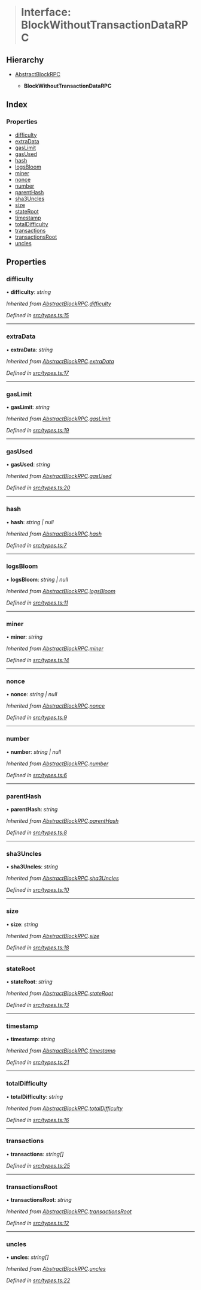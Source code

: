 > # Interface: BlockWithoutTransactionDataRPC

## Hierarchy

* [AbstractBlockRPC](_src_types_.abstractblockrpc.md)

  * **BlockWithoutTransactionDataRPC**

## Index

### Properties

* [difficulty](_src_types_.blockwithouttransactiondatarpc.md#difficulty)
* [extraData](_src_types_.blockwithouttransactiondatarpc.md#extradata)
* [gasLimit](_src_types_.blockwithouttransactiondatarpc.md#gaslimit)
* [gasUsed](_src_types_.blockwithouttransactiondatarpc.md#gasused)
* [hash](_src_types_.blockwithouttransactiondatarpc.md#hash)
* [logsBloom](_src_types_.blockwithouttransactiondatarpc.md#logsbloom)
* [miner](_src_types_.blockwithouttransactiondatarpc.md#miner)
* [nonce](_src_types_.blockwithouttransactiondatarpc.md#nonce)
* [number](_src_types_.blockwithouttransactiondatarpc.md#number)
* [parentHash](_src_types_.blockwithouttransactiondatarpc.md#parenthash)
* [sha3Uncles](_src_types_.blockwithouttransactiondatarpc.md#sha3uncles)
* [size](_src_types_.blockwithouttransactiondatarpc.md#size)
* [stateRoot](_src_types_.blockwithouttransactiondatarpc.md#stateroot)
* [timestamp](_src_types_.blockwithouttransactiondatarpc.md#timestamp)
* [totalDifficulty](_src_types_.blockwithouttransactiondatarpc.md#totaldifficulty)
* [transactions](_src_types_.blockwithouttransactiondatarpc.md#transactions)
* [transactionsRoot](_src_types_.blockwithouttransactiondatarpc.md#transactionsroot)
* [uncles](_src_types_.blockwithouttransactiondatarpc.md#uncles)

## Properties

###  difficulty

• **difficulty**: *string*

*Inherited from [AbstractBlockRPC](_src_types_.abstractblockrpc.md).[difficulty](_src_types_.abstractblockrpc.md#difficulty)*

*Defined in [src/types.ts:15](https://github.com/0xProject/0x-monorepo/blob/08a3bd42f/packages/web3-wrapper/src/types.ts#L15)*

___

###  extraData

• **extraData**: *string*

*Inherited from [AbstractBlockRPC](_src_types_.abstractblockrpc.md).[extraData](_src_types_.abstractblockrpc.md#extradata)*

*Defined in [src/types.ts:17](https://github.com/0xProject/0x-monorepo/blob/08a3bd42f/packages/web3-wrapper/src/types.ts#L17)*

___

###  gasLimit

• **gasLimit**: *string*

*Inherited from [AbstractBlockRPC](_src_types_.abstractblockrpc.md).[gasLimit](_src_types_.abstractblockrpc.md#gaslimit)*

*Defined in [src/types.ts:19](https://github.com/0xProject/0x-monorepo/blob/08a3bd42f/packages/web3-wrapper/src/types.ts#L19)*

___

###  gasUsed

• **gasUsed**: *string*

*Inherited from [AbstractBlockRPC](_src_types_.abstractblockrpc.md).[gasUsed](_src_types_.abstractblockrpc.md#gasused)*

*Defined in [src/types.ts:20](https://github.com/0xProject/0x-monorepo/blob/08a3bd42f/packages/web3-wrapper/src/types.ts#L20)*

___

###  hash

• **hash**: *string | null*

*Inherited from [AbstractBlockRPC](_src_types_.abstractblockrpc.md).[hash](_src_types_.abstractblockrpc.md#hash)*

*Defined in [src/types.ts:7](https://github.com/0xProject/0x-monorepo/blob/08a3bd42f/packages/web3-wrapper/src/types.ts#L7)*

___

###  logsBloom

• **logsBloom**: *string | null*

*Inherited from [AbstractBlockRPC](_src_types_.abstractblockrpc.md).[logsBloom](_src_types_.abstractblockrpc.md#logsbloom)*

*Defined in [src/types.ts:11](https://github.com/0xProject/0x-monorepo/blob/08a3bd42f/packages/web3-wrapper/src/types.ts#L11)*

___

###  miner

• **miner**: *string*

*Inherited from [AbstractBlockRPC](_src_types_.abstractblockrpc.md).[miner](_src_types_.abstractblockrpc.md#miner)*

*Defined in [src/types.ts:14](https://github.com/0xProject/0x-monorepo/blob/08a3bd42f/packages/web3-wrapper/src/types.ts#L14)*

___

###  nonce

• **nonce**: *string | null*

*Inherited from [AbstractBlockRPC](_src_types_.abstractblockrpc.md).[nonce](_src_types_.abstractblockrpc.md#nonce)*

*Defined in [src/types.ts:9](https://github.com/0xProject/0x-monorepo/blob/08a3bd42f/packages/web3-wrapper/src/types.ts#L9)*

___

###  number

• **number**: *string | null*

*Inherited from [AbstractBlockRPC](_src_types_.abstractblockrpc.md).[number](_src_types_.abstractblockrpc.md#number)*

*Defined in [src/types.ts:6](https://github.com/0xProject/0x-monorepo/blob/08a3bd42f/packages/web3-wrapper/src/types.ts#L6)*

___

###  parentHash

• **parentHash**: *string*

*Inherited from [AbstractBlockRPC](_src_types_.abstractblockrpc.md).[parentHash](_src_types_.abstractblockrpc.md#parenthash)*

*Defined in [src/types.ts:8](https://github.com/0xProject/0x-monorepo/blob/08a3bd42f/packages/web3-wrapper/src/types.ts#L8)*

___

###  sha3Uncles

• **sha3Uncles**: *string*

*Inherited from [AbstractBlockRPC](_src_types_.abstractblockrpc.md).[sha3Uncles](_src_types_.abstractblockrpc.md#sha3uncles)*

*Defined in [src/types.ts:10](https://github.com/0xProject/0x-monorepo/blob/08a3bd42f/packages/web3-wrapper/src/types.ts#L10)*

___

###  size

• **size**: *string*

*Inherited from [AbstractBlockRPC](_src_types_.abstractblockrpc.md).[size](_src_types_.abstractblockrpc.md#size)*

*Defined in [src/types.ts:18](https://github.com/0xProject/0x-monorepo/blob/08a3bd42f/packages/web3-wrapper/src/types.ts#L18)*

___

###  stateRoot

• **stateRoot**: *string*

*Inherited from [AbstractBlockRPC](_src_types_.abstractblockrpc.md).[stateRoot](_src_types_.abstractblockrpc.md#stateroot)*

*Defined in [src/types.ts:13](https://github.com/0xProject/0x-monorepo/blob/08a3bd42f/packages/web3-wrapper/src/types.ts#L13)*

___

###  timestamp

• **timestamp**: *string*

*Inherited from [AbstractBlockRPC](_src_types_.abstractblockrpc.md).[timestamp](_src_types_.abstractblockrpc.md#timestamp)*

*Defined in [src/types.ts:21](https://github.com/0xProject/0x-monorepo/blob/08a3bd42f/packages/web3-wrapper/src/types.ts#L21)*

___

###  totalDifficulty

• **totalDifficulty**: *string*

*Inherited from [AbstractBlockRPC](_src_types_.abstractblockrpc.md).[totalDifficulty](_src_types_.abstractblockrpc.md#totaldifficulty)*

*Defined in [src/types.ts:16](https://github.com/0xProject/0x-monorepo/blob/08a3bd42f/packages/web3-wrapper/src/types.ts#L16)*

___

###  transactions

• **transactions**: *string[]*

*Defined in [src/types.ts:25](https://github.com/0xProject/0x-monorepo/blob/08a3bd42f/packages/web3-wrapper/src/types.ts#L25)*

___

###  transactionsRoot

• **transactionsRoot**: *string*

*Inherited from [AbstractBlockRPC](_src_types_.abstractblockrpc.md).[transactionsRoot](_src_types_.abstractblockrpc.md#transactionsroot)*

*Defined in [src/types.ts:12](https://github.com/0xProject/0x-monorepo/blob/08a3bd42f/packages/web3-wrapper/src/types.ts#L12)*

___

###  uncles

• **uncles**: *string[]*

*Inherited from [AbstractBlockRPC](_src_types_.abstractblockrpc.md).[uncles](_src_types_.abstractblockrpc.md#uncles)*

*Defined in [src/types.ts:22](https://github.com/0xProject/0x-monorepo/blob/08a3bd42f/packages/web3-wrapper/src/types.ts#L22)*